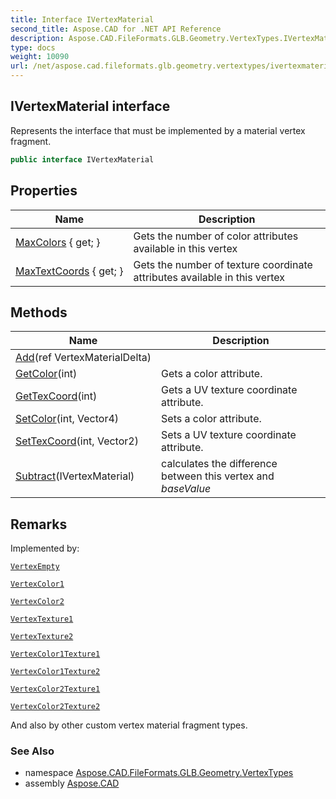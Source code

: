```yaml
---
title: Interface IVertexMaterial
second_title: Aspose.CAD for .NET API Reference
description: Aspose.CAD.FileFormats.GLB.Geometry.VertexTypes.IVertexMaterial interface. Represents the interface that must be implemented by a material vertex fragment
type: docs
weight: 10090
url: /net/aspose.cad.fileformats.glb.geometry.vertextypes/ivertexmaterial/
---
```

## IVertexMaterial interface

Represents the interface that must be implemented by a material vertex fragment.

```csharp
public interface IVertexMaterial
```

## Properties

| Name | Description |
| --- | --- |
| [MaxColors](../../aspose.cad.fileformats.glb.geometry.vertextypes/ivertexmaterial/maxcolors/) { get; } | Gets the number of color attributes available in this vertex |
| [MaxTextCoords](../../aspose.cad.fileformats.glb.geometry.vertextypes/ivertexmaterial/maxtextcoords/) { get; } | Gets the number of texture coordinate attributes available in this vertex |

## Methods

| Name | Description |
| --- | --- |
| [Add](../../aspose.cad.fileformats.glb.geometry.vertextypes/ivertexmaterial/add/)(ref VertexMaterialDelta) |  |
| [GetColor](../../aspose.cad.fileformats.glb.geometry.vertextypes/ivertexmaterial/getcolor/)(int) | Gets a color attribute. |
| [GetTexCoord](../../aspose.cad.fileformats.glb.geometry.vertextypes/ivertexmaterial/gettexcoord/)(int) | Gets a UV texture coordinate attribute. |
| [SetColor](../../aspose.cad.fileformats.glb.geometry.vertextypes/ivertexmaterial/setcolor/)(int, Vector4) | Sets a color attribute. |
| [SetTexCoord](../../aspose.cad.fileformats.glb.geometry.vertextypes/ivertexmaterial/settexcoord/)(int, Vector2) | Sets a UV texture coordinate attribute. |
| [Subtract](../../aspose.cad.fileformats.glb.geometry.vertextypes/ivertexmaterial/subtract/)(IVertexMaterial) | calculates the difference between this vertex and *baseValue* |

## Remarks

Implemented by:

[`VertexEmpty`](../vertexempty/)

[`VertexColor1`](../vertexcolor1/)

[`VertexColor2`](../vertexcolor2/)

[`VertexTexture1`](../vertextexture1/)

[`VertexTexture2`](../vertextexture2/)

[`VertexColor1Texture1`](../vertexcolor1texture1/)

[`VertexColor1Texture2`](../vertexcolor1texture2/)

[`VertexColor2Texture1`](../vertexcolor2texture1/)

[`VertexColor2Texture2`](../vertexcolor2texture2/)

And also by other custom vertex material fragment types.

### See Also

* namespace [Aspose.CAD.FileFormats.GLB.Geometry.VertexTypes](../../aspose.cad.fileformats.glb.geometry.vertextypes/)
* assembly [Aspose.CAD](../../)


